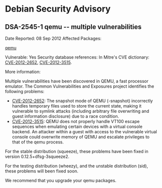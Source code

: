 
Debian Security Advisory
========================


DSA-2545-1 qemu -- multiple vulnerabilities
-------------------------------------------



Date Reported:
08 Sep 2012
Affected Packages:

[qemu](https://packages.debian.org/src:qemu)

Vulnerable:
Yes
Security database references:
In Mitre's CVE dictionary: [CVE-2012-2652](https://security-tracker.debian.org/tracker/CVE-2012-2652), [CVE-2012-3515](https://security-tracker.debian.org/tracker/CVE-2012-3515).  

More information:

Multiple vulnerabilities have been discovered in QEMU, a fast processor
emulator. The Common Vulnerabilities and Exposures project identifies the
following problems:


* [CVE-2012-2652](https://security-tracker.debian.org/tracker/CVE-2012-2652):
 The snapshot mode of QEMU (-snapshot) incorrectly handles temporary
 files used to store the current state, making it vulnerable to
 symlink attacks (including arbitrary file overwriting and guest
 information disclosure) due to a race condition.
* [CVE-2012-3515](https://security-tracker.debian.org/tracker/CVE-2012-3515):
 QEMU does not properly handle VT100 escape sequences when emulating
 certain devices with a virtual console backend. An attacker within a
 guest with access to the vulnerable virtual console could overwrite
 memory of QEMU and escalate privileges to that of the qemu process.


For the stable distribution (squeeze), these problems have been fixed in
version 0.12.5+dfsg-3squeeze2.


For the testing distribution (wheezy), and the unstable distribution
(sid), these problems will been fixed soon.


We recommend that you upgrade your qemu packages.





